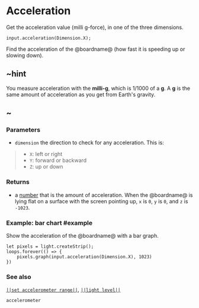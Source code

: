 # Acceleration

Get the acceleration value (milli g-force), in one of the three dimensions.

```sig
input.acceleration(Dimension.X);
```

Find the acceleration of the @boardname@ (how fast it is speeding up or slowing down).

## ~hint

You measure acceleration with the **milli-g**, which is 1/1000 of a **g**.
A **g** is the same amount of acceleration as you get from Earth's gravity.

## ~

### Parameters

* ``dimension`` the direction to check for any acceleration. This is:
> * `X`: left or right
> * `Y`: forward or backward
> * `Z`: up or down

### Returns

* a [number](/types/number) that is the amount of acceleration. When the @boardname@ is lying flat on a surface with the screen pointing up, `x` is `0`, `y` is `0`, and `z` is `-1023`.

### Example: bar chart #example

Show the acceleration of the @boardname@ with a bar graph.

```blocks
let pixels = light.createStrip();
loops.forever(() => {
    pixels.graph(input.acceleration(Dimension.X), 1023)
})
```

### See also

[``||set accelerometer range||``](/reference/input/set-accelerometer-range),
[``||light level||``](/reference/input/light-level)


```package
accelerometer
```